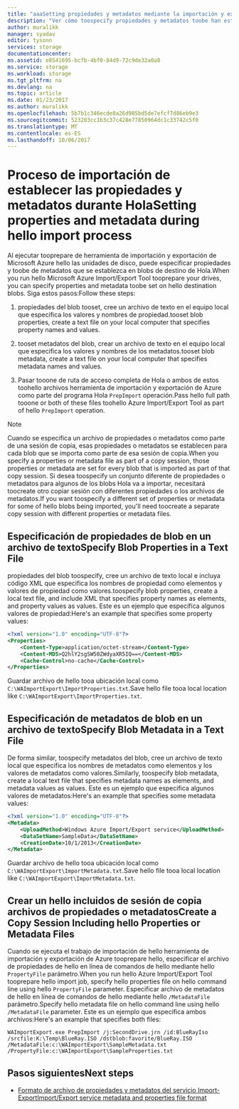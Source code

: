 ```yaml
---
title: "aaaSetting propiedades y metadatos mediante la importación y exportación de Azure - v1 | Documentos de Microsoft"
description: "Ver cómo toospecify propiedades y metadatos toobe han establecido en blobs de destino de hello cuando se ejecuta tooprepare de la herramienta de importación y exportación de Azure de hello las unidades de disco. Esto refiere toov1 de hello herramienta de importación/exportación."
author: muralikk
manager: syadav
editor: tysonn
services: storage
documentationcenter: 
ms.assetid: e8541695-bcfb-4bf0-84d9-72c9de32a0a8
ms.service: storage
ms.workload: storage
ms.tgt_pltfrm: na
ms.devlang: na
ms.topic: article
ms.date: 01/23/2017
ms.author: muralikk
ms.openlocfilehash: 5b7b1c346ecde8a26d985bd5de7efcf7d86eb9e3
ms.sourcegitcommit: 523283cc1b3c37c428e77850964dc1c33742c5f0
ms.translationtype: MT
ms.contentlocale: es-ES
ms.lasthandoff: 10/06/2017
---
```

# <a name="setting-properties-and-metadata-during-hello-import-process"></a><span data-ttu-id="8e981-104">Proceso de importación de establecer las propiedades y metadatos durante Hola</span><span class="sxs-lookup"><span data-stu-id="8e981-104">Setting properties and metadata during hello import process</span></span>
<span data-ttu-id="8e981-105">Al ejecutar tooprepare de herramienta de importación y exportación de Microsoft Azure hello las unidades de disco, puede especificar propiedades y toobe de metadatos que se establezca en blobs de destino de Hola.</span><span class="sxs-lookup"><span data-stu-id="8e981-105">When you run hello Microsoft Azure Import/Export Tool tooprepare your drives, you can specify properties and metadata toobe set on hello destination blobs.</span></span> <span data-ttu-id="8e981-106">Siga estos pasos:</span><span class="sxs-lookup"><span data-stu-id="8e981-106">Follow these steps:</span></span>  
  
1.  <span data-ttu-id="8e981-107">propiedades del blob tooset, cree un archivo de texto en el equipo local que especifica los valores y nombres de propiedad.</span><span class="sxs-lookup"><span data-stu-id="8e981-107">tooset blob properties, create a text file on your local computer that specifies property names and values.</span></span>  
  
2.  <span data-ttu-id="8e981-108">tooset metadatos del blob, crear un archivo de texto en el equipo local que especifica los valores y nombres de los metadatos.</span><span class="sxs-lookup"><span data-stu-id="8e981-108">tooset blob metadata, create a text file on your local computer that specifies metadata names and values.</span></span>  
  
3.  <span data-ttu-id="8e981-109">Pasar tooone de ruta de acceso completa de Hola o ambos de estos toohello archivos herramienta de importación y exportación de Azure como parte del programa Hola `PrepImport` operación.</span><span class="sxs-lookup"><span data-stu-id="8e981-109">Pass hello full path tooone or both of these files toohello Azure Import/Export Tool as part of hello `PrepImport` operation.</span></span>  
  
> [!NOTE]
>  <span data-ttu-id="8e981-110">Cuando se especifica un archivo de propiedades o metadatos como parte de una sesión de copia, esas propiedades o metadatos se establecen para cada blob que se importa como parte de esa sesión de copia.</span><span class="sxs-lookup"><span data-stu-id="8e981-110">When you specify a properties or metadata file as part of a copy session, those properties or metadata are set for every blob that is imported as part of that copy session.</span></span> <span data-ttu-id="8e981-111">Si desea toospecify un conjunto diferente de propiedades o metadatos para algunos de los blobs Hola va a importar, necesitará toocreate otro copiar sesión con diferentes propiedades o los archivos de metadatos.</span><span class="sxs-lookup"><span data-stu-id="8e981-111">If you want toospecify a different set of properties or metadata for some of hello blobs being imported, you'll need toocreate a separate copy session with different properties or metadata files.</span></span>  
  
## <a name="specify-blob-properties-in-a-text-file"></a><span data-ttu-id="8e981-112">Especificación de propiedades de blob en un archivo de texto</span><span class="sxs-lookup"><span data-stu-id="8e981-112">Specify Blob Properties in a Text File</span></span>  
<span data-ttu-id="8e981-113">propiedades del blob toospecify, cree un archivo de texto local e incluya código XML que especifica los nombres de propiedad como elementos y valores de propiedad como valores.</span><span class="sxs-lookup"><span data-stu-id="8e981-113">toospecify blob properties, create a local text file, and include XML that specifies property names as elements, and property values as values.</span></span> <span data-ttu-id="8e981-114">Este es un ejemplo que especifica algunos valores de propiedad:</span><span class="sxs-lookup"><span data-stu-id="8e981-114">Here's an example that specifies some property values:</span></span>  
  
```xml
<?xml version="1.0" encoding="UTF-8"?>  
<Properties>  
    <Content-Type>application/octet-stream</Content-Type>  
    <Content-MD5>Q2hlY2sgSW50ZWdyaXR5IQ==</Content-MD5>  
    <Cache-Control>no-cache</Cache-Control>  
</Properties>  
```
  
<span data-ttu-id="8e981-115">Guardar archivo de hello tooa ubicación local como `C:\WAImportExport\ImportProperties.txt`.</span><span class="sxs-lookup"><span data-stu-id="8e981-115">Save hello file tooa local location like `C:\WAImportExport\ImportProperties.txt`.</span></span>  
  
## <a name="specify-blob-metadata-in-a-text-file"></a><span data-ttu-id="8e981-116">Especificación de metadatos de blob en un archivo de texto</span><span class="sxs-lookup"><span data-stu-id="8e981-116">Specify Blob Metadata in a Text File</span></span>  
<span data-ttu-id="8e981-117">De forma similar, toospecify metadatos del blob, cree un archivo de texto local que especifica los nombres de metadatos como elementos y los valores de metadatos como valores.</span><span class="sxs-lookup"><span data-stu-id="8e981-117">Similarly, toospecify blob metadata, create a local text file that specifies metadata names as elements, and metadata values as values.</span></span> <span data-ttu-id="8e981-118">Este es un ejemplo que especifica algunos valores de metadatos:</span><span class="sxs-lookup"><span data-stu-id="8e981-118">Here's an example that specifies some metadata values:</span></span>  
  
```xml
<?xml version="1.0" encoding="UTF-8"?>  
<Metadata>  
    <UploadMethod>Windows Azure Import/Export service</UploadMethod>  
    <DataSetName>SampleData</DataSetName>  
    <CreationDate>10/1/2013</CreationDate>  
</Metadata>  
```
  
<span data-ttu-id="8e981-119">Guardar archivo de hello tooa ubicación local como `C:\WAImportExport\ImportMetadata.txt`.</span><span class="sxs-lookup"><span data-stu-id="8e981-119">Save hello file tooa local location like `C:\WAImportExport\ImportMetadata.txt`.</span></span>  
  
## <a name="create-a-copy-session-including-hello-properties-or-metadata-files"></a><span data-ttu-id="8e981-120">Crear un hello incluidos de sesión de copia archivos de propiedades o metadatos</span><span class="sxs-lookup"><span data-stu-id="8e981-120">Create a Copy Session Including hello Properties or Metadata Files</span></span>  
<span data-ttu-id="8e981-121">Cuando se ejecuta el trabajo de importación de hello herramienta de importación y exportación de Azure tooprepare hello, especificar el archivo de propiedades de hello en línea de comandos de hello mediante hello `PropertyFile` parámetro.</span><span class="sxs-lookup"><span data-stu-id="8e981-121">When you run hello Azure Import/Export Tool tooprepare hello import job, specify hello properties file on hello command line using hello `PropertyFile` parameter.</span></span> <span data-ttu-id="8e981-122">Especificar archivo de metadatos de hello en línea de comandos de hello mediante hello `/MetadataFile` parámetro.</span><span class="sxs-lookup"><span data-stu-id="8e981-122">Specify hello metadata file on hello command line using hello `/MetadataFile` parameter.</span></span> <span data-ttu-id="8e981-123">Este es un ejemplo que especifica ambos archivos:</span><span class="sxs-lookup"><span data-stu-id="8e981-123">Here's an example that specifies both files:</span></span>  
  
```
WAImportExport.exe PrepImport /j:SecondDrive.jrn /id:BlueRayIso /srcfile:K:\Temp\BlueRay.ISO /dstblob:favorite/BlueRay.ISO /MetadataFile:c:\WAImportExport\SampleMetadata.txt /PropertyFile:c:\WAImportExport\SampleProperties.txt  
```
  
## <a name="next-steps"></a><span data-ttu-id="8e981-124">Pasos siguientes</span><span class="sxs-lookup"><span data-stu-id="8e981-124">Next steps</span></span>

* [<span data-ttu-id="8e981-125">Formato de archivo de propiedades y metadatos del servicio Import-Export</span><span class="sxs-lookup"><span data-stu-id="8e981-125">Import/Export service metadata and properties file format</span></span>](../storage-import-export-file-format-metadata-and-properties.md)
